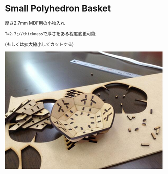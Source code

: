 Small Polyhedron Basket
========

厚さ2.7mm MDF用の小物入れ

`T=2.7;//thickness`で厚さをある程度変更可能

(もしくは拡大縮小してカットする)

![sample](sample.jpg)
